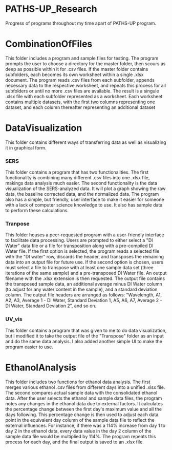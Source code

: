 # PATHS-UP_Research
Progress of programs throughout my time apart of PATHS-UP program.


# CombinationOfFiles

This folder includes a program and sample files for testing. The program prompts the user to choose a directory for the master folder, then scours as deep as possible within it for .csv files. If the master folder contains subfolders, each becomes its own worksheet within a single .xlsx document. The program reads .csv files from each subfolder, appends necessary data to the respective worksheet, and repeats this process for all subfolders or until no more .csv files are available. The result is a singule .xlsx file with each subfolder represented as a worksheet. Each worksheet contains multiple datasets, with the first two columns representing one dataset, and each column thereafter representing an additional dataset



# DataVisualization

This folder contains different ways of transferring data as well as visualizing it in graphical form.

  ### SERS ###

  This folder contains a program that has two functionalities. The first functionality is combining many different .csv files into one .xlsx file, makings data analysis much easier. The second functionality is the data visualization of the SERS-analyzed data. It will plot a graph showing the raw data, the baseline corrected data, and the normalized data. The program also has a simple, but friendly, user interface to make it easier for someone with a lack of computer science knowledge to use. It also has sample data to perform these calculations.

  ### Tranpose ###

  This folder houses a peer-requested program with a user-friendly interface to facilitate data processing. Users are prompted to either select a "DI Water" data file or a file for transposition along with a pre-compiled DI Water file. If the first option is selected, the program reads a selected file with the "DI water" row, discards the header, and transposes the remaining data into an output file for future use. If the second option is chosen, users must select a file to transpose with at least one sample data set (three iterations of the same sample) and a pre-transposed DI Water file. An output filename with the .xlsx extension is then requested. The output file contains the transposed sample data, an additional average minus DI Water column (to adjust for any water content in the sample), and a standard deviation column. The output file headers are arranged as follows: "Wavelength, A1, A2, A3, Average 1 - DI Water, Standard Deviation 1, A5, A6, A7, Average 2 - DI Water, Standard Deviation 2", and so on.

  ### UV_vis ###

  This folder contains a program that was given to me to do data visualization, but I modified it to take the output file of the "Transpose" folder as an input and do the same data analysis. I also added another simple UI to make the program easier to use.

  


# EthanolAnalysis

This folder includes two functions for ethanol data analysis. The first merges various ethanol .csv files from different days into a unified .xlsx file. The second compares actual sample data with the consolidated ethanol data. After the user selects the ethanol and sample data files, the program notes any changes in the ethanol data due to external factors. It calculates the percentage change between the first day's maximum value and all the days following. This percentage change is then used to adjust each data point in the equivalent day column of the sample data file to reflect the external influences. For instance, if there was a 114% increase from day 1 to day 2 in the ethanol data, every data value in the day 2 column of the sample data file would be multiplied by 114%. The program repeats this process for each day, and the final output is saved to an .xlsx file.
  
